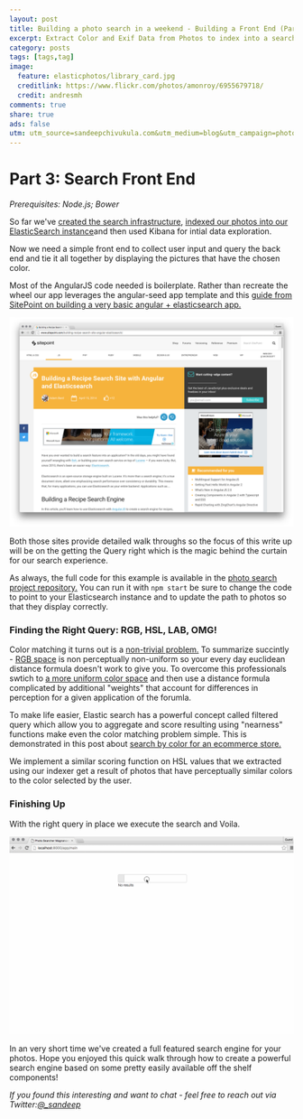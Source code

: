 ```yaml
---
layout: post
title: Building a photo search in a weekend - Building a Front End (Part 3)
excerpt: Extract Color and Exif Data from Photos to index into a search engine.
category: posts
tags: [tags,tag]
image:
  feature: elasticphotos/library_card.jpg
  creditlink: https://www.flickr.com/photos/amonroy/6955679718/
  credit: andresmh
comments: true
share: true
ads: false
utm: utm_source=sandeepchivukula.com&utm_medium=blog&utm_campaign=photosearch-3
---
```


# Part 3: Search Front End

_Prerequisites: Node.js; Bower_
 
So far we've [created the search infrastructure](/posts/2016/03/06/photo-search/?{{page.utm}}), [indexed our photos into our ElasticSearch instance](/posts/2016/03/07/photo-search-2/?{{page.utm}})and then used Kibana for intial data exploration.

Now we need a simple front end to collect user input and query the back end and tie it all together by displaying the pictures that have the chosen color. 

Most of the AngularJS code needed is boilerplate. Rather than recreate the wheel our app leverages the angular-seed app template and this [guide from SitePoint on building a very basic angular + elasticsearch app.](http://www.sitepoint.com/building-recipe-search-site-angular-elasticsearch/?{{page.utm}}) 

![SitePoint](/images/elasticphotos/sitepoint.png)

Both those sites provide detailed walk throughs so the focus of this write up will be on the getting the Query right which is the magic behind the curtain for our search experience. 

As always, the full code for this example is available in the [photo search project repository.](http://github.com/sandeep/photosearch/?{{page.utm}}) You can run it with `npm start` be sure to change the code to point to your Elasticsearch instance and to update the path to photos so that they display correctly. 


### Finding the Right Query: RGB, HSL, LAB, OMG! 

Color matching it turns out is a [non-trivial problem.](https://en.wikipedia.org/wiki/Color_difference/?{{page.utm}}) To summarize succintly - [RGB space](https://en.wikipedia.org/wiki/List_of_color_spaces_and_their_uses#RGB?{{page.utm}}) is non perceptually non-uniform so your every day euclidean distance formula doesn't work to give you. To overcome this professionals swtich to [a more uniform color space](https://en.wikipedia.org/wiki/List_of_color_spaces_and_their_uses#LAB?{{page.utm}}) and then use a distance formula complicated by additional "weights" that account for differences in perception for a given application of the forumla. 

To make life easier, Elastic search has a powerful concept called filtered query which allow you to aggregate and score resulting using "nearness" functions make even the color matching problem simple. This is demonstrated in this post about [search by color for an ecommerce store.](https://dpb587.me/blog/2014/04/24/color-searching-with-elasticsearch.html?{{page.utm}})  

We implement a similar scoring function on HSL values that we extracted using our indexer get a result of photos that have perceptually similar colors to the color selected by the user. 


<script src="https://gist.github.com/sandeep/eeac2ac42795e88e9c4f.js"></script>


### Finishing Up

With the right query in place we execute the search and Voila. 


![Angular Photo Search](/images/elasticphotos/angular-photo-search.gif)

In an very short time we've created a full featured search engine for your photos. Hope you enjoyed this quick walk through how  to create a powerful search engine based on some pretty easily available off the shelf components!

_If you found this interesting and want to chat - feel free to reach out via Twitter:[@_sandeep](http://twitter.com/_sandeep/?{{page.utm}})_



